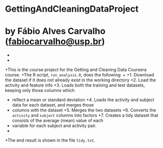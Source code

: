 # GettingAndCleaningDataProject

# by Fábio Alves Carvalho (fabiocarvalho@usp.br)

+
+
+This is the course project for the Getting and Cleaning Data Coursera course.
+The R script, `run_analysis.R`, does the following:
+
+1. Download the dataset if it does not already exist in the working directory
+2. Load the activity and feature info
+3. Loads both the training and test datasets, keeping only those columns which
+   reflect a mean or standard deviation
+4. Loads the activity and subject data for each dataset, and merges those
+   columns with the dataset
+5. Merges the two datasets
+6. Converts the `activity` and `subject` columns into factors
+7. Creates a tidy dataset that consists of the average (mean) value of each
+   variable for each subject and activity pair.
+
+The end result is shown in the file `tidy.txt`.
